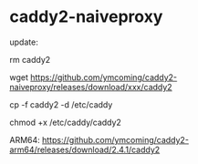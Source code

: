 # caddy2-naiveproxy

update:

rm caddy2

wget https://github.com/ymcoming/caddy2-naiveproxy/releases/download/xxx/caddy2

cp -f caddy2 -d /etc/caddy

chmod +x /etc/caddy/caddy2         


ARM64:
https://github.com/ymcoming/caddy2-arm64/releases/download/2.4.1/caddy2
